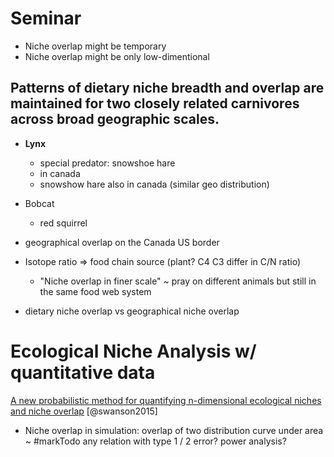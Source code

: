 # Seminar

- Niche overlap might be temporary
- Niche overlap might be only low-dimentional

## Patterns of dietary niche breadth and overlap are maintained for two closely related carnivores across broad geographic scales. 

- **Lynx**
	- special predator: snowshoe hare
	- in canada
	- snowshow hare also in canada (similar geo distribution)

- Bobcat
	- red squirrel

- geographical overlap on the Canada US border

- Isotope ratio => food chain source (plant? C4 C3 differ in C/N ratio)
	- "Niche overlap in finer scale" ~ pray on different animals but still in the same food web system

- dietary niche overlap vs geographical niche overlap

# Ecological Niche Analysis w/ quantitative data

[A new probabilistic method for quantifying n-dimensional ecological niches and niche overlap](https://pubmed.ncbi.nlm.nih.gov/26240852/) 
[@swanson2015] 

- Niche overlap in simulation: overlap of two distribution curve under area ~ #markTodo any relation with type 1 / 2 error? power analysis?


